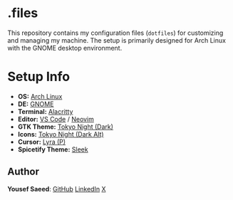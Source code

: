 # .files

This repository contains my configuration files (`dotfiles`) for customizing and managing my machine.
The setup is primarily designed for Arch Linux with the GNOME desktop environment.

# Setup Info

-   **OS:** [Arch Linux](https://archlinux.org)
-   **DE:** [GNOME](https://gnome.org)
-   **Terminal:** [Alacritty](https://alacritty.org)
-   **Editor:** [VS Code](https://code.visualstudio.com/) / [Neovim](https://neovim.io)
-   **GTK Theme:** [Tokyo Night (Dark)](https://github.com/Fausto-Korpsvart/Tokyonight-GTK-Theme)
-   **Icons:** [Tokyo Night (Dark Alt)](https://www.gnome-look.org/p/1681475)
-   **Cursor:** [Lyra (P)](https://github.com/yeyushengfan258/Lyra-Cursors)
-   **Spicetify Theme:** [Sleek](https://github.com/spicetify/spicetify-themes/tree/master/Sleek)

## Author

**Yousef Saeed**:
[GitHub](https://github.com/uosyph)
[LinkedIn](https://linkedin.com/in/uosyph)
[X](https://twitter.com/uosyph)
